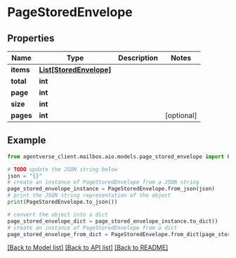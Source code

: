 # PageStoredEnvelope


## Properties

Name | Type | Description | Notes
------------ | ------------- | ------------- | -------------
**items** | [**List[StoredEnvelope]**](StoredEnvelope.md) |  | 
**total** | **int** |  | 
**page** | **int** |  | 
**size** | **int** |  | 
**pages** | **int** |  | [optional] 

## Example

```python
from agentverse_client.mailbox.aio.models.page_stored_envelope import PageStoredEnvelope

# TODO update the JSON string below
json = "{}"
# create an instance of PageStoredEnvelope from a JSON string
page_stored_envelope_instance = PageStoredEnvelope.from_json(json)
# print the JSON string representation of the object
print(PageStoredEnvelope.to_json())

# convert the object into a dict
page_stored_envelope_dict = page_stored_envelope_instance.to_dict()
# create an instance of PageStoredEnvelope from a dict
page_stored_envelope_from_dict = PageStoredEnvelope.from_dict(page_stored_envelope_dict)
```
[[Back to Model list]](../README.md#documentation-for-models) [[Back to API list]](../README.md#documentation-for-api-endpoints) [[Back to README]](../README.md)


